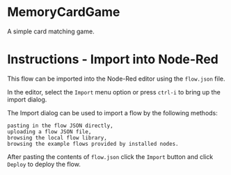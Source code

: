 # MemoryCardGame
A simple card matching game.

# Instructions - Import into Node-Red
This flow can be imported into the Node-Red editor using the ```flow.json``` file.

In the editor, select the ```Import``` menu option or press ```ctrl-i``` to bring up the import dialog.

The Import dialog can be used to import a flow by the following methods:

    pasting in the flow JSON directly,
    uploading a flow JSON file,
    browsing the local flow library,
    browsing the example flows provided by installed nodes.

After pasting the contents of ```flow.json``` click the ```Import``` button and click ```Deploy``` to deploy the flow.
